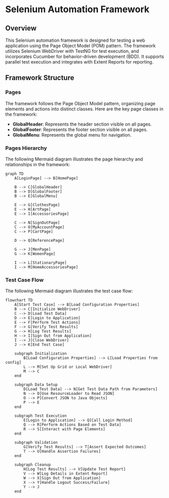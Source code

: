 # Selenium Automation Framework

## Overview

This Selenium automation framework is designed for testing a web application using the Page Object Model (POM) pattern. The framework utilizes Selenium WebDriver with TestNG for test execution, and incorporates Cucumber for behavior-driven development (BDD). It supports parallel test execution and integrates with Extent Reports for reporting.

## Framework Structure

### Pages

The framework follows the Page Object Model pattern, organizing page elements and actions into distinct classes. Here are the key page classes in the framework:

- **GlobalHeader**: Represents the header section visible on all pages.
- **GlobalFooter**: Represents the footer section visible on all pages.
- **GlobalMenu**: Represents the global menu for navigation.

### Pages Hierarchy

The following Mermaid diagram illustrates the page hierarchy and relationships in the framework:

```mermaid
graph TD
    A[LoginPage] --> B[HomePage]
    
    B --> C[GlobalHeader]
    B --> D[GlobalFooter]
    B --> E[GlobalMenu]

    E --> G[ClothesPage]
    E --> H[ArtPage]
    E --> I[AccessoriesPage]

    C --> N[SignOutPage]
    C --> O[MyAccountPage]
    C --> P[CartPage]

    D --> Q[ReferencePage]

    G --> J[MenPage]
    G --> K[WomenPage]

    I --> L[StationaryPage]
    I --> M[HomeAccessoriesPage]
```

### Test Case Flow

The following Mermaid diagram illustrates the test case flow:


```mermaid
flowchart TD
    A[Start Test Case] --> B[Load Configuration Properties]
    B --> C[Initialize WebDriver]
    C --> D[Load Test Data]
    D --> E[Login to Application]
    E --> F[Perform Test Actions]
    F --> G[Verify Test Results]
    G --> H[Log Test Results]
    H --> I[Sign Out from Application]
    I --> J[Close WebDriver]
    J --> K[End Test Case]

    subgraph Initialization
        B[Load Configuration Properties] --> L[Load Properties from config]
        L --> M[Set Up Grid or Local WebDriver]
        M --> C
    end

    subgraph Data Setup
        D[Load Test Data] --> N[Get Test Data Path from Parameters]
        N --> O[Use ResourceLoader to Read JSON]
        O --> P[Convert JSON to Java Objects]
        P --> E
    end

    subgraph Test Execution
        E[Login to Application] --> Q[Call Login Method]
        Q --> R[Perform Actions Based on Test Data]
        R --> S[Interact with Page Elements]
    end

    subgraph Validation
        G[Verify Test Results] --> T[Assert Expected Outcomes]
        T --> U[Handle Assertion Failures]
    end

    subgraph Cleanup
        H[Log Test Results] --> V[Update Test Report]
        V --> W[Log Details in Extent Report]
        W --> X[Sign Out from Application]
        X --> Y[Handle Logout Success/Failure]
        Y --> J
    end
```